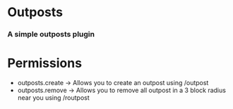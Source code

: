 # Outposts

### A simple outposts plugin

# Permissions

- outposts.create -> Allows you to create an outpost using /outpost
- outposts.remove -> Allows you to remove all outpost in a 3 block radius near you using /routpost